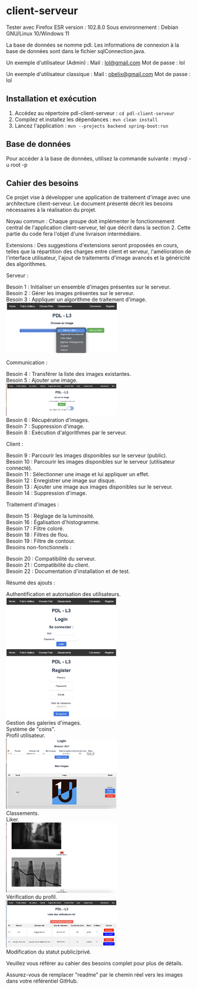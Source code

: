 # client-serveur

Tester avec Firefox ESR version : 102.8.0
Sous environnement : Debian GNU/Linux 10/Windows 11

La base de données se nomme pdl. Les informations de connexion à la base de données sont dans le fichier sqlConnection.java.

Un exemple d'utilisateur (Admin) :
Mail : lol@gmail.com
Mot de passe : lol

Un exemple d'utilisateur classique :
Mail : obelix@gmail.com
Mot de passe : lol

## Installation et exécution

1. Accédez au répertoire pdl-client-serveur : `cd pdl-client-serveur`
2. Compilez et installez les dépendances : `mvn clean install`
3. Lancez l'application : `mvn --projects backend spring-boot:run`

## Base de données

Pour accéder à la base de données, utilisez la commande suivante :
mysql -u root -p

## Cahier des besoins
Ce projet vise à développer une application de traitement d'image avec une architecture client-serveur. Le document présenté décrit les besoins nécessaires à la réalisation du projet.

Noyau commun :
Chaque groupe doit implémenter le fonctionnement central de l'application client-serveur, tel que décrit dans la section 2. Cette partie du code fera l'objet d'une livraison intermédiaire.

Extensions :
Des suggestions d'extensions seront proposées en cours, telles que la répartition des charges entre client et serveur, l'amélioration de l'interface utilisateur, l'ajout de traitements d'image avancés et la généricité des algorithmes.

Serveur :

Besoin 1 : Initialiser un ensemble d'images présentes sur le serveur.
<br>
Besoin 2 : Gérer les images présentes sur le serveur.
<br>
Besoin 3 : Appliquer un algorithme de traitement d'image.
<br>
<img src="readme/filter.png" width="300px"> 
<br>

Communication :

Besoin 4 : Transférer la liste des images existantes.
<br>
Besoin 5 : Ajouter une image.
<br>
<img src="readme/upload_image.png" width="300px">
<br> 
Besoin 6 : Récupération d'images.
<br>
Besoin 7 : Suppression d'image.
<br>
Besoin 8 : Exécution d'algorithmes par le serveur.
<br>

Client :

Besoin 9 : Parcourir les images disponibles sur le serveur (public).
<br>
Besoin 10 : Parcourir les images disponibles sur le serveur (utilisateur connecté).
<br>
Besoin 11 : Sélectionner une image et lui appliquer un effet.
<br>
Besoin 12 : Enregistrer une image sur disque.
<br>
Besoin 13 : Ajouter une image aux images disponibles sur le serveur.
<br>
Besoin 14 : Suppression d'image.
<br>

Traitement d'images :

Besoin 15 : Réglage de la luminosité.
<br>
Besoin 16 : Égalisation d'histogramme.
<br>
Besoin 17 : Filtre coloré.
<br>
Besoin 18 : Filtres de flou.
<br>
Besoin 19 : Filtre de contour.
<br>
Besoins non-fonctionnels :

Besoin 20 : Compatibilité du serveur.
<br>
Besoin 21 : Compatibilité du client.
<br>
Besoin 22 : Documentation d'installation et de test.
<br>

Résumé des ajouts :

Authentification et autorisation des utilisateurs.
<br>
<img src="readme/login.png" width="300px"> 
<br>
<img src="readme/register.png" width="300px"> 
<br>
Gestion des galeries d'images.
<br>
Système de "coins".
<br>
Profil utilisateur.
<br>
<img src="readme/profil.png" width="300px"> 
<br>
Classements.
<br>
Liker.
<br>
<img src="readme/like.png" width="300px"> 
<br>
Vérification du profil.
<br>
<img src="readme/user_control.png" width="300px"> 
<br>
Modification du statut public/privé.
<br>

Veuillez vous référer au cahier des besoins complet pour plus de détails.
<br>

Assurez-vous de remplacer "readme" par le chemin réel vers les images dans votre référentiel GitHub.

